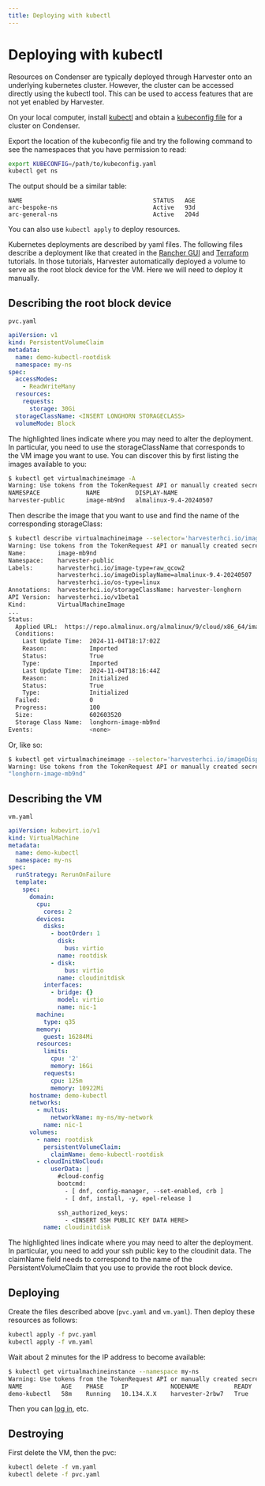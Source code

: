 ```yaml
---
title: Deploying with kubectl
---
```


# Deploying with kubectl

Resources on Condenser are typically deployed through Harvester onto an
underlying kubernetes cluster. However, the cluster can be accessed directly using
the kubectl tool. This can be used to access features that are not yet enabled by
Harvester.

On your local computer, install [kubectl](https://kubernetes.io/docs/reference/kubectl/)
and obtain a [kubeconfig file](../../stubs/kubeconfig.md) for a cluster on Condenser.

Export the location of the kubeconfig file and try the following command to see the
namespaces that you have permission to read:

``` sh
export KUBECONFIG=/path/to/kubeconfig.yaml
kubectl get ns
```

The output should be a similar table:

``` text
NAME                                     STATUS   AGE
arc-bespoke-ns                           Active   93d
arc-general-ns                           Active   204d
```

You can also use `kubectl apply` to deploy resources.

Kubernetes deployments are described by yaml files. The following files describe
a deployment like that created in the [Rancher GUI](./deploying_rancher.md)
and [Terraform](./deploying_terraform.md) tutorials. In those tutorials, Harvester
automatically deployed a volume to serve as the root block device for the VM. Here
we will need to deploy it manually.

## Describing the root block device

`pvc.yaml`

``` yaml hl_lines="4 5 11 12"
apiVersion: v1
kind: PersistentVolumeClaim
metadata:
  name: demo-kubectl-rootdisk
  namespace: my-ns
spec:
  accessModes:
    - ReadWriteMany
  resources:
    requests:
      storage: 30Gi
  storageClassName: <INSERT LONGHORN STORAGECLASS>
  volumeMode: Block
```

The highlighted lines indicate where you may need to alter the deployment.
In particular, you need to use the storageClassName that corresponds to the VM image
you want to use. You can discover this by first listing the images available to you:

``` sh
$ kubectl get virtualmachineimage -A
Warning: Use tokens from the TokenRequest API or manually created secret-based tokens instead of auto-generated secret-based tokens.
NAMESPACE             NAME          DISPLAY-NAME                                SIZE         AGE
harvester-public      image-mb9nd   almalinux-9.4-20240507                      602603520    107d
```

Then describe the image that you want to use and find the name of the corresponding
storageClass:

``` sh hl_lines="26"
$ kubectl describe virtualmachineimage --selector='harvesterhci.io/imageDisplayName=almalinux-9.4-20240507' -A
Warning: Use tokens from the TokenRequest API or manually created secret-based tokens instead of auto-generated secret-based tokens.
Name:         image-mb9nd
Namespace:    harvester-public
Labels:       harvesterhci.io/image-type=raw_qcow2
              harvesterhci.io/imageDisplayName=almalinux-9.4-20240507
              harvesterhci.io/os-type=linux
Annotations:  harvesterhci.io/storageClassName: harvester-longhorn
API Version:  harvesterhci.io/v1beta1
Kind:         VirtualMachineImage
...
Status:
  Applied URL:  https://repo.almalinux.org/almalinux/9/cloud/x86_64/images/AlmaLinux-9-GenericCloud-9.4-20240507.x86_64.qcow2
  Conditions:
    Last Update Time:  2024-11-04T18:17:02Z
    Reason:            Imported
    Status:            True
    Type:              Imported
    Last Update Time:  2024-11-04T18:16:44Z
    Reason:            Initialized
    Status:            True
    Type:              Initialized
  Failed:              0
  Progress:            100
  Size:                602603520
  Storage Class Name:  longhorn-image-mb9nd
Events:                <none>
```

Or, like so:

``` sh
$ kubectl get virtualmachineimage --selector='harvesterhci.io/imageDisplayName=almalinux-9.4-20240507' -A -o json | jq '.items[0].status.storageClassName'
Warning: Use tokens from the TokenRequest API or manually created secret-based tokens instead of auto-generated secret-based tokens.
"longhorn-image-mb9nd"
```

## Describing the VM

`vm.yaml`

``` yaml hl_lines="4 5 12 32 33 35 36 37 40 45 54"
apiVersion: kubevirt.io/v1
kind: VirtualMachine
metadata:
  name: demo-kubectl
  namespace: my-ns
spec:
  runStrategy: RerunOnFailure
  template:
    spec:
      domain:
        cpu:
          cores: 2
        devices:
          disks:
            - bootOrder: 1
              disk:
                bus: virtio
              name: rootdisk
            - disk:
                bus: virtio
              name: cloudinitdisk
          interfaces:
            - bridge: {}
              model: virtio
              name: nic-1
        machine:
          type: q35
        memory:
          guest: 16284Mi
        resources:
          limits:
            cpu: '2'
            memory: 16Gi
          requests:
            cpu: 125m
            memory: 10922Mi
      hostname: demo-kubectl
      networks:
        - multus:
            networkName: my-ns/my-network
          name: nic-1
      volumes:
        - name: rootdisk
          persistentVolumeClaim:
            claimName: demo-kubectl-rootdisk
        - cloudInitNoCloud:
            userData: |
              #cloud-config
              bootcmd:
                - [ dnf, config-manager, --set-enabled, crb ]
                - [ dnf, install, -y, epel-release ]

              ssh_authorized_keys:
                - <INSERT SSH PUBLIC KEY DATA HERE>
          name: cloudinitdisk
```

The highlighted lines indicate where you may need to alter the deployment.
In particular, you need to add your ssh public key to the cloudinit data. The claimName
field needs to correspond to the name of the PersistentVolumeClaim that you use to
provide the root block device.

## Deploying

Create the files described above (`pvc.yaml` and `vm.yaml`).
Then deploy these resources as follows:

``` sh
kubectl apply -f pvc.yaml
kubectl apply -f vm.yaml
```

Wait about 2 minutes for the IP address to become available:

``` sh
$ kubectl get virtualmachineinstance --namespace my-ns
Warning: Use tokens from the TokenRequest API or manually created secret-based tokens instead of auto-generated secret-based tokens.
NAME           AGE    PHASE     IP            NODENAME          READY
demo-kubectl   58m    Running   10.134.X.X    harvester-2rbw7   True
```

Then you can [log in](../ssh_login.md), etc.

## Destroying

First delete the VM, then the pvc:

``` sh
kubectl delete -f vm.yaml
kubectl delete -f pvc.yaml
```
